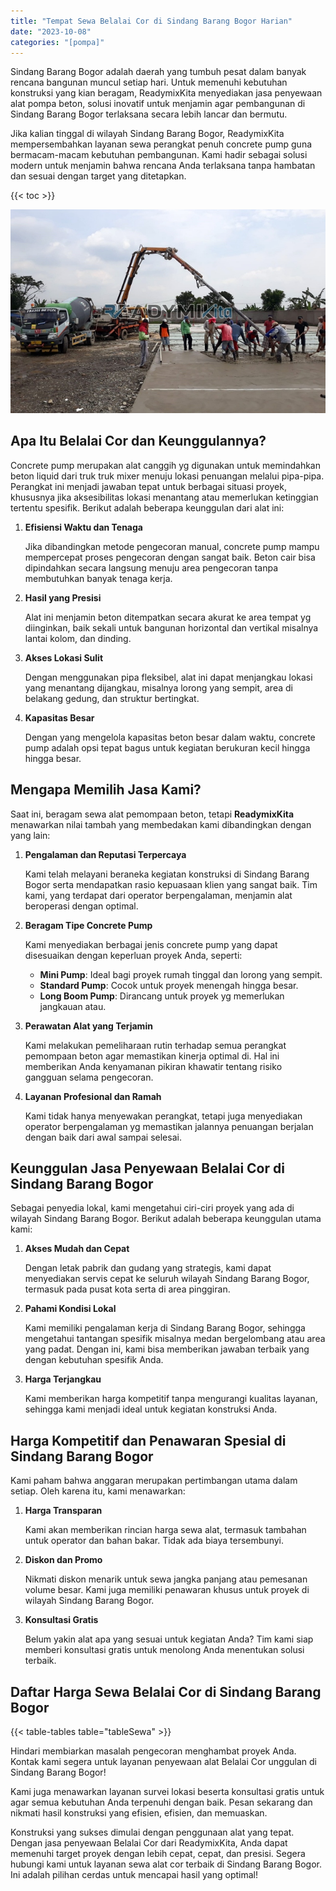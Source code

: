 ```yaml
---
title: "Tempat Sewa Belalai Cor di Sindang Barang Bogor Harian"
date: "2023-10-08"
categories: "[pompa]"
---
```


Sindang Barang Bogor adalah daerah yang tumbuh pesat dalam banyak rencana bangunan muncul setiap hari. Untuk memenuhi kebutuhan konstruksi yang kian beragam, ReadymixKita menyediakan jasa penyewaan alat pompa beton, solusi inovatif untuk menjamin agar pembangunan di Sindang Barang Bogor terlaksana secara lebih lancar dan bermutu.

Jika kalian tinggal di wilayah Sindang Barang Bogor, ReadymixKita mempersembahkan layanan sewa perangkat penuh concrete pump guna bermacam-macam kebutuhan pembangunan. Kami hadir sebagai solusi modern untuk menjamin bahwa rencana Anda terlaksana tanpa hambatan dan sesuai dengan target yang ditetapkan.

{{< toc >}}

![Tempat Sewa Belalai Cor di Sindang Barang Bogor Harian](/images/pompa/sewa-pompa-13.jpg)

## Apa Itu Belalai Cor dan Keunggulannya?

Concrete pump merupakan alat canggih yg digunakan untuk memindahkan beton liquid dari truk truk mixer menuju lokasi penuangan melalui pipa-pipa. Perangkat ini menjadi jawaban tepat untuk berbagai situasi proyek, khususnya jika aksesibilitas lokasi menantang atau memerlukan ketinggian tertentu spesifik. Berikut adalah beberapa keunggulan dari alat ini:

1. **Efisiensi Waktu dan Tenaga**

   Jika dibandingkan metode pengecoran manual, concrete pump mampu mempercepat proses pengecoran dengan sangat baik. Beton cair bisa dipindahkan secara langsung menuju area pengecoran tanpa membutuhkan banyak tenaga kerja.

2. **Hasil yang Presisi**

   Alat ini menjamin beton ditempatkan secara akurat ke area tempat yg diinginkan, baik sekali untuk bangunan horizontal dan vertikal misalnya lantai kolom, dan dinding.

3. **Akses Lokasi Sulit**

   Dengan menggunakan pipa fleksibel, alat ini dapat menjangkau lokasi yang menantang dijangkau, misalnya lorong yang sempit, area di belakang gedung, dan struktur bertingkat.

4. **Kapasitas Besar**

   Dengan yang mengelola kapasitas beton besar dalam waktu, concrete pump adalah opsi tepat bagus untuk kegiatan berukuran kecil hingga hingga besar.

## Mengapa Memilih Jasa Kami?

Saat ini, beragam sewa alat pemompaan beton, tetapi **ReadymixKita** menawarkan nilai tambah yang membedakan kami dibandingkan dengan yang lain:

1. **Pengalaman dan Reputasi Terpercaya**

   Kami telah melayani beraneka kegiatan konstruksi di Sindang Barang Bogor serta mendapatkan rasio kepuasaan klien yang sangat baik. Tim kami, yang terdapat dari operator berpengalaman, menjamin alat beroperasi dengan optimal.

2. **Beragam Tipe Concrete Pump**

   Kami menyediakan berbagai jenis concrete pump yang dapat disesuaikan dengan keperluan proyek Anda, seperti:
   - **Mini Pump**: Ideal bagi proyek rumah tinggal dan lorong yang sempit.
   - **Standard Pump**: Cocok untuk proyek menengah hingga besar.
   - **Long Boom Pump**: Dirancang untuk proyek yg memerlukan jangkauan atau.

3. **Perawatan Alat yang Terjamin**

   Kami melakukan pemeliharaan rutin terhadap semua perangkat pemompaan beton agar memastikan kinerja optimal di. Hal ini memberikan Anda kenyamanan pikiran khawatir tentang risiko gangguan selama pengecoran.

4. **Layanan Profesional dan Ramah**

   Kami tidak hanya menyewakan perangkat, tetapi juga menyediakan operator berpengalaman yg memastikan jalannya penuangan berjalan dengan baik dari awal sampai selesai.

## Keunggulan Jasa Penyewaan Belalai Cor di Sindang Barang Bogor

Sebagai penyedia lokal, kami mengetahui ciri-ciri proyek yang ada di wilayah Sindang Barang Bogor. Berikut adalah beberapa keunggulan utama kami:

1. **Akses Mudah dan Cepat**

   Dengan letak pabrik dan gudang yang strategis, kami dapat menyediakan servis cepat ke seluruh wilayah Sindang Barang Bogor, termasuk pada pusat kota serta di area pinggiran.

2. **Pahami Kondisi Lokal**

   Kami memiliki pengalaman kerja di Sindang Barang Bogor, sehingga mengetahui tantangan spesifik misalnya medan bergelombang atau area yang padat. Dengan ini, kami bisa memberikan jawaban terbaik yang dengan kebutuhan spesifik Anda.

3. **Harga Terjangkau**

   Kami memberikan harga kompetitif tanpa mengurangi kualitas layanan, sehingga kami menjadi ideal untuk kegiatan konstruksi Anda.

## Harga Kompetitif dan Penawaran Spesial di Sindang Barang Bogor

Kami paham bahwa anggaran merupakan pertimbangan utama dalam setiap. Oleh karena itu, kami menawarkan:

1. **Harga Transparan**

   Kami akan memberikan rincian harga sewa alat, termasuk tambahan untuk operator dan bahan bakar. Tidak ada biaya tersembunyi.

2. **Diskon dan Promo**

   Nikmati diskon menarik untuk sewa jangka panjang atau pemesanan volume besar. Kami juga memiliki penawaran khusus untuk proyek di wilayah Sindang Barang Bogor.

3. **Konsultasi Gratis**

   Belum yakin alat apa yang sesuai untuk kegiatan Anda? Tim kami siap memberi konsultasi gratis untuk menolong Anda menentukan solusi terbaik.

## Daftar Harga Sewa Belalai Cor di Sindang Barang Bogor

{{< table-tables table="tableSewa" >}}

Hindari membiarkan masalah pengecoran menghambat proyek Anda. Kontak kami segera untuk layanan penyewaan alat Belalai Cor unggulan di Sindang Barang Bogor!

Kami juga menawarkan layanan survei lokasi beserta konsultasi gratis untuk agar semua kebutuhan Anda terpenuhi dengan baik. Pesan sekarang dan nikmati hasil konstruksi yang efisien, efisien, dan memuaskan.

Konstruksi yang sukses dimulai dengan penggunaan alat yang tepat. Dengan jasa penyewaan Belalai Cor dari ReadymixKita, Anda dapat memenuhi target proyek dengan lebih cepat, cepat, dan presisi. Segera hubungi kami untuk layanan sewa alat cor terbaik di Sindang Barang Bogor. Ini adalah pilihan cerdas untuk mencapai hasil yang optimal!